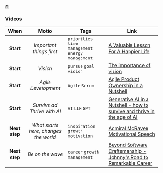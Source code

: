 [🔙](./)

### Videos

|     When      |      Motto       | Tags                           | Link                                                                                                              |
|:-------------:|:----------------:|--------------------------------|-------------------------------------------------------------------------------------------------------------------|
| **Start** | _Important things first_ | `priorities` `time management` `energy management` | [A Valuable Lesson For A Happier Life](https://www.youtube.com/watch?v=SqGRnlXplx0) |
| **Start** | _Vision_ | `pursue` `goal` `vision` | [The importance of vision](https://www.youtube.com/watch?v=REcZopXwOXo) |
| **Start** | _Agile Development_ | `Agile` `Scrum`| [Agile Product Ownership in a Nutshell](https://www.youtube.com/watch?v=502ILHjX9EE&t=2s) |
| **Start** | _Survive ad Thrive with AI_ | `AI` `LLM` `GPT` | [Generative AI in a Nutshell - how to survive and thrive in the age of AI](https://www.youtube.com/watch?v=2IK3DFHRFfw) |
| **Next step** | _What starts here, changes the world_ | `inspiration` `growth` `motivation` | [Admiral McRaven Motivational Speech](https://youtu.be/pxBQLFLei70?si=xZJbhNZlzgvh_XGd) |
| **Next step** | _Be on the wave_ | `career` `growth` `management` | [Beyond Software Craftsmanship - Johnny's Road to Remarkable Career](https://www.youtube.com/watch?v=OZgW1ITu31c) |
